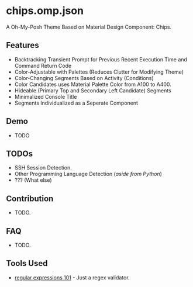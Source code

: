 # chips.omp.json

A Oh-My-Posh Theme Based on Material Design Component: Chips.

## Features

- Backtracking Transient Prompt for Previous Recent Execution Time and Command Return Code
- Color-Adjustable with Palettes (Reduces Clutter for Modifying Theme)
- Color-Changing Segments Based on Activity (Conditions)
- Color Candidates uses Material Palette Color from A100 to A400.
- Hideable (Primary Top and Secondary Left Candidate) Segments
- Minimalized Console Title
- Segments Individualized as a Seperate Component

## Demo

- TODO

## TODOs

- SSH Session Detection.
- Other Programming Language Detection (_aside from Python_)
- ??? (What else)

## Contribution

- TODO.

## FAQ

- TODO.

## Tools Used

- [regular expressions 101](https://regex101.com/) - Just a regex validator.
